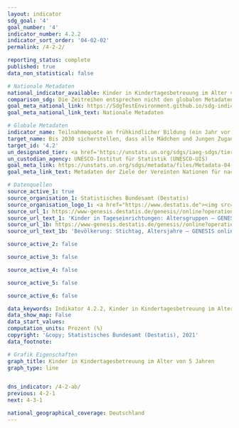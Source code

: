 ```yaml
---
layout: indicator
sdg_goal: '4'
goal_number: '4'
indicator_number: 4.2.2
indicator_sort_order: '04-02-02'
permalink: /4-2-2/

reporting_status: complete
published: true
data_non_statistical: false

# Nationale Metadaten
national_indicator_available: Kinder in Kindertagesbetreuung im Alter von 5 Jahren
comparison_sdg: Die Zeitreihen entsprechen nicht den globalen Metadaten, bieten aber zusätzliche Informationen.
goal_meta_national_link: https://SdgTestEnvironment.github.io/sdg-indicators/public/MetaDe/4.2.2.pdf
goal_meta_national_link_text: Nationale Metadaten

# Globale Metadaten
indicator_name: Teilnahmequote an frühkindlicher Bildung (ein Jahr vor dem offiziellen Einschulungsalter), nach Geschlecht
target_name: Bis 2030 sicherstellen, dass alle Mädchen und Jungen Zugang zu hochwertiger frühkindlicher Erziehung, Betreuung und Vorschulbildung erhalten, damit sie auf die Grundschule vorbereitet sind
target_id: '4.2'
un_designated_tier: <a href='https://unstats.un.org/sdgs/iaeg-sdgs/tier-classification/' title='Klicken Sie hier um weitere Informationen zur UN-Tier-Klassifikation zu erhalten.'>Tier I</a>
un_custodian_agency: UNESCO-Institut für Statistik (UNESCO-UIS)
goal_meta_link: https://unstats.un.org/sdgs/metadata/files/Metadata-04-02-02.pdf
goal_meta_link_text: Metadaten der Ziele der Vereinten Nationen für nachhaltige Entwicklung

# Datenquellen
source_active_1: true
source_organisation_1: Statistisches Bundesamt (Destatis)
source_organisation_logo_1: <a href="https://www.destatis.de"><img src="https://g205sdgs.github.io/sdg-indicators/public/OrgImgDe/destatis.png" alt="Logo destatis" style="height:60px; width:148px"/></a>
source_url_1: https://www-genesis.destatis.de/genesis//online?operation=table&code=22541-0001&bypass=true&language=de
source_url_text_1: 'Kinder in Tageseinrichtungen: Altersgruppen – GENESIS online 22541-0001'
source_url_1b: https://www-genesis.destatis.de/genesis//online?operation=table&code=12411-0005&bypass=true&language=de
source_url_text_1b: 'Bevölkerung: Stichtag, Altersjahre – GENESIS online 12411-0005'

source_active_2: false

source_active_3: false

source_active_4: false

source_active_5: false

source_active_6: false

data_keywords: Indikator 4.2.2, Kinder in Kindertagesbetreuung im Alter von 5 Jahren, Organisation der Vereinten Nationen für Bildung Wissenschaft und Kultur - Statistische Behörde (UNESCO-UIS)
data_show_map: False
data_start_values: 
computation_units: Prozent (%)
copyright: '&copy; Statistisches Bundesamt (Destatis), 2021'
data_footnote: 

# Grafik Eigenschaften
graph_title: Kinder in Kindertagesbetreuung im Alter von 5 Jahren
graph_type: line


dns_indicator: /4-2-ab/
previous: 4-2-1
next: 4-3-1

national_geographical_coverage: Deutschland
---
```


<span></span>